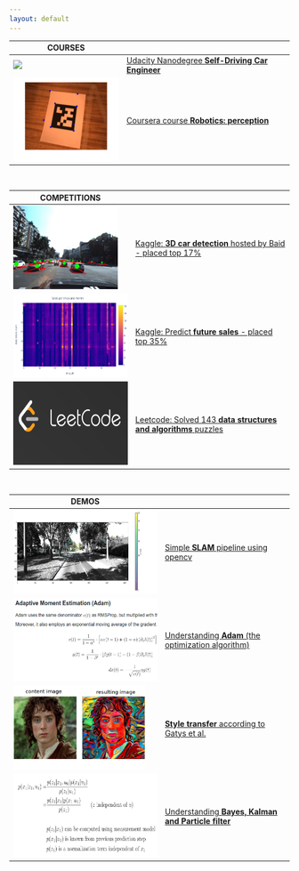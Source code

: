 ```yaml
---
layout: default
---
```


| COURSES                                                      |                                                              |
| ------------------------------------------------------------ | ------------------------------------------------------------ |
| <img src="imgs/courses/udacity_carnd.gif" height="150">      | [Udacity Nanodegree **Self-Driving Car Engineer**](https://cgebbe.github.io/udacity_nanodegree_selfdriving) |
| <img src="imgs/courses/coursera_perception.gif" height="150"> | [Coursera course **Robotics: perception**](https://github.com/cgebbe/coursera_robotics_perception) |



<br>

| COMPETITIONS                                                 |                                                              |
| ------------------------------------------------------------ | ------------------------------------------------------------ |
| <img src="imgs/competitions/kaggle_3dcar.png" height="150">  | [Kaggle: **3D car detection** hosted by Baid - placed top 17%](https://github.com/cgebbe/kaggle_pku-autonomous-driving) |
| <img src="imgs/competitions/kaggle_future_sales.png" height="150"> | [Kaggle: Predict **future sales** - placed top 35%](https://github.com/cgebbe/kaggle_predict_future_sales) |
| <img src="imgs/competitions/leetcode.png" height="150">      | [Leetcode: Solved 143 **data structures and algorithms** puzzles](https://leetcode.com/cgebbe/) |


<br>


| DEMOS                                                        |                                                              |
| ------------------------------------------------------------ | ------------------------------------------------------------ |
| <img src="imgs/demos/slam.gif" height="150">                 | [Simple **SLAM** pipeline using opencv](https://github.com/cgebbe/demo_slam) |
| <img src="imgs/demos/adam_optimizer.png" height="150">       | [Understanding **Adam** (the optimization algorithm)](https://github.com/cgebbe/demo_optimizer) |
| <img src="imgs/demos/style_transfer_gatys.png" height="150"> | [**Style transfer** according to Gatys et al.](https://github.com/cgebbe/demo_style_gatys) |
| <img src="imgs/demos/kalman.png" height="150">               | [Understanding **Bayes, Kalman and Particle filter**](https://github.com/cgebbe/demo_kalman) |



